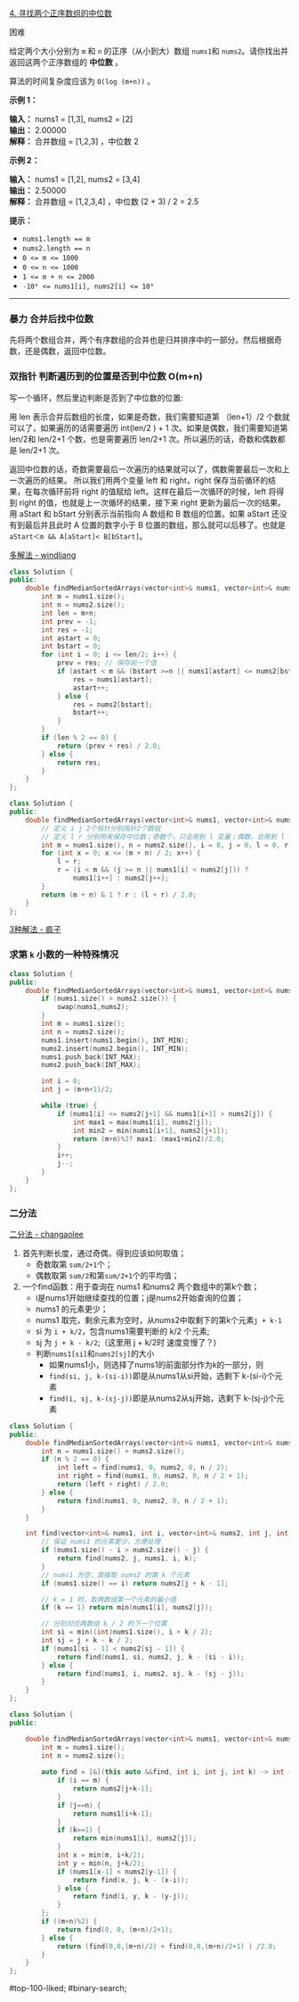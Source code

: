 [4. 寻找两个正序数组的中位数](https://leetcode.cn/problems/median-of-two-sorted-arrays/)

困难

给定两个大小分别为 `m` 和 `n` 的正序（从小到大）数组 `nums1`和 `nums2`。请你找出并返回这两个正序数组的 **中位数** 。

算法的时间复杂度应该为 `O(log (m+n))` 。

**示例 1：**

**输入：** nums1 = [1,3], nums2 = [2]  
**输出：** 2.00000  
**解释：** 合并数组 = [1,2,3] ，中位数 2  

**示例 2：**

**输入：** nums1 = [1,2], nums2 = [3,4]  
**输出：** 2.50000  
**解释：** 合并数组 = [1,2,3,4] ，中位数 (2 + 3) / 2 = 2.5  

**提示：**

- `nums1.length == m`
- `nums2.length == n`
- `0 <= m <= 1000`
- `0 <= n <= 1000`
- `1 <= m + n <= 2000`
- `-10⁶ <= nums1[i], nums2[i] <= 10⁶`
---- ----
### 暴力 合并后找中位数
先将两个数组合并，两个有序数组的合并也是归并排序中的一部分。然后根据奇数，还是偶数，返回中位数。

### 双指针 判断遍历到的位置是否到中位数 O(m+n)
写一个循环，然后里边判断是否到了中位数的位置:

用 len 表示合并后数组的长度，如果是奇数，我们需要知道第 （len+1）/2 个数就可以了，如果遍历的话需要遍历 int(len/2 ) + 1 次。如果是偶数，我们需要知道第 len/2和 len/2+1 个数，也是需要遍历 len/2+1 次。所以遍历的话，奇数和偶数都是 len/2+1 次。

返回中位数的话，奇数需要最后一次遍历的结果就可以了，偶数需要最后一次和上一次遍历的结果。
所以我们用两个变量 left 和 right，right 保存当前循环的结果，在每次循环前将 right 的值赋给 left。这样在最后一次循环的时候，left 将得到 right 的值，也就是上一次循环的结果，接下来 right 更新为最后一次的结果。
用 aStart 和 bStart 分别表示当前指向 A 数组和 B 数组的位置。如果 aStart 还没有到最后并且此时 A 位置的数字小于 B 位置的数组，那么就可以后移了。也就是`aStart＜m && A[aStart]< B[bStart]`。

[多解法 - windliang](https://leetcode.cn/problems/median-of-two-sorted-arrays/solutions/8999/xiang-xi-tong-su-de-si-lu-fen-xi-duo-jie-fa-by-w-2/)
```cpp
class Solution {
public:
    double findMedianSortedArrays(vector<int>& nums1, vector<int>& nums2) {
        int m = nums1.size();
        int n = nums2.size();
        int len = m+n;
        int prev = -1;
        int res = -1;
        int astart = 0;
        int bstart = 0;
        for (int i = 0; i <= len/2; i++) {
            prev = res; // 保存前一个值
            if (astart < m && (bstart >=n || nums1[astart] <= nums2[bstart])) {
                res = nums1[astart];
                astart++;
            } else {
                res = nums2[bstart];
                bstart++;
            }
        }
        if (len % 2 == 0) {
            return (prev + res) / 2.0;
        } else {
            return res;
        }
    }
};
```

```cpp
class Solution {
public:
    double findMedianSortedArrays(vector<int>& nums1, vector<int>& nums2) {
        // 定义 i j 2个指针分别指针2个数组
        // 定义 l r 分别用来保存中位数；奇数个，只会用到 l 变量；偶数，会用到 l r 变量
        int m = nums1.size(), n = nums2.size(), i = 0, j = 0, l = 0, r = 0;
        for (int x = 0; x <= (m + n) / 2; x++) {
            l = r;
            r = (i < m && (j >= n || nums1[i] < nums2[j])) ?
                nums1[i++] : nums2[j++];
        }
        return (m + n) & 1 ? r : (l + r) / 2.0;
    }
};
```
[3种解法 - 疯子](链接：https://leetcode.cn/problems/median-of-two-sorted-arrays/solutions/1030441/3chong-jie-fa-qing-xi-jie-shi-ji-jian-cd-jm5p/)
### 求第 `k` 小数的一种特殊情况

```cpp
class Solution {
public:
    double findMedianSortedArrays(vector<int>& nums1, vector<int>& nums2) {
        if (nums1.size() > nums2.size()) {
            swap(nums1,nums2);
        }
        int m = nums1.size();
        int n = nums2.size();
        nums1.insert(nums1.begin(), INT_MIN);
        nums2.insert(nums2.begin(), INT_MIN);
        nums1.push_back(INT_MAX);
        nums2.push_back(INT_MAX);

        int i = 0;
        int j = (m+n+1)/2;

        while (true) {
            if (nums1[i] <= nums2[j+1] && nums1[i+1] > nums2[j]) {
                int max1 = max(nums1[i], nums2[j]);
                int min2 = min(nums1[i+1], nums2[j+1]);
                return (m+n)%2? max1: (max1+min2)/2.0;
            }
            i++;
            j--;
        }
    }
};
```
### 二分法

[二分法 - changaolee](https://github.com/changaolee/leetcode/tree/main/0001-0050/0004)
1. 首先判断长度，通过奇偶，得到应该如何取值；
    - 奇数取第 `sum/2+1`个；
    - 偶数取第 `sum/2`和第`sum/2+1`个的平均值；
2. 一个find函数：用于查询在 nums1 和nums2 两个数组中的第k个数；
    - i是nums1开始继续查找的位置；j是nums2开始查询的位置；
    - nums1 的元素更少；
    - nums1 取完，剩余元素为空时，从nums2中取剩下的第k个元素`j + k-1`
    - si 为 `i + k/2`，包含nums1需要判断的 k/2 个元素;
    - sj 为 `j + k - k/2`;（这里用 j + k/2时 速度变慢了？)
    - 判断`nums1[si]`和`nums2[sj]`的大小
        - 如果nums1小，则选择了nums1的前面部分作为k的一部分，则
        - `find(si, j, k-(si-i))`即是从nums1从si开始，选剩下 k-(si-i)个元素
        - `find(i, sj, k-(sj-j))`即是从nums2从sj开始，选剩下 k-(sj-j)个元素
```cpp
class Solution {
public:
    double findMedianSortedArrays(vector<int>& nums1, vector<int>& nums2) {
        int n = nums1.size() + nums2.size();
        if (n % 2 == 0) {
            int left = find(nums1, 0, nums2, 0, n / 2);
            int right = find(nums1, 0, nums2, 0, n / 2 + 1);
            return (left + right) / 2.0;
        } else {
            return find(nums1, 0, nums2, 0, n / 2 + 1);
        }
    }

    int find(vector<int>& nums1, int i, vector<int>& nums2, int j, int k) {
        // 保证 nums1 的元素更少，方便处理
        if (nums1.size() - i > nums2.size() - j) {
            return find(nums2, j, nums1, i, k);
        }
        // nums1 为空，直接取 nums2 的第 k 个元素
        if (nums1.size() == i) return nums2[j + k - 1];

        // k = 1 时，取两数组第一个元素的最小值
        if (k == 1) return min(nums1[i], nums2[j]);

        // 分别对应两数组 k / 2 的下一个位置
        int si = min((int)nums1.size(), i + k / 2);
        int sj = j + k - k / 2;
        if (nums1[si - 1] < nums2[sj - 1]) {
            return find(nums1, si, nums2, j, k - (si - i));
        } else {
            return find(nums1, i, nums2, sj, k - (sj - j));
        }
    }
};
```

```cpp
class Solution {
public:

    double findMedianSortedArrays(vector<int>& nums1, vector<int>& nums2) {
        int m = nums1.size();
        int n = nums2.size();
        
        auto find = [&](this auto &&find, int i, int j, int k) -> int {
            if (i == m) {
                return nums2[j+k-1];
            }
            if (j==n) {
                return nums1[i+k-1];
            }
            if (k==1) {
                return min(nums1[i], nums2[j]);
            }
            int x = min(m, i+k/2);
            int y = min(n, j+k/2);
            if (nums1[x-1] < nums2[y-1]) {
                return find(x, j, k - (x-i));
            } else {
                return find(i, y, k - (y-j));
            }
        };
        if ((m+n)%2) {
            return find(0, 0, (m+n)/2+1);
        } else {
            return (find(0,0,(m+n)/2) + find(0,0,(m+n)/2+1) ) /2.0;
        }
    }
};
```
#top-100-liked; #binary-search;  